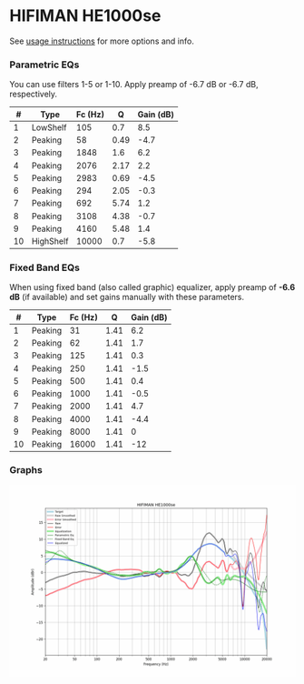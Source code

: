 # HIFIMAN HE1000se
See [usage instructions](https://github.com/jaakkopasanen/AutoEq#usage) for more options and info.

### Parametric EQs
You can use filters 1-5 or 1-10. Apply preamp of -6.7 dB or -6.7 dB, respectively.

|   # | Type      |   Fc (Hz) |    Q |   Gain (dB) |
|-----|-----------|-----------|------|-------------|
|   1 | LowShelf  |       105 | 0.7  |         8.5 |
|   2 | Peaking   |        58 | 0.49 |        -4.7 |
|   3 | Peaking   |      1848 | 1.6  |         6.2 |
|   4 | Peaking   |      2076 | 2.17 |         2.2 |
|   5 | Peaking   |      2983 | 0.69 |        -4.5 |
|   6 | Peaking   |       294 | 2.05 |        -0.3 |
|   7 | Peaking   |       692 | 5.74 |         1.2 |
|   8 | Peaking   |      3108 | 4.38 |        -0.7 |
|   9 | Peaking   |      4160 | 5.48 |         1.4 |
|  10 | HighShelf |     10000 | 0.7  |        -5.8 |

### Fixed Band EQs
When using fixed band (also called graphic) equalizer, apply preamp of **-6.6 dB** (if available) and set gains manually with these parameters.

|   # | Type    |   Fc (Hz) |    Q |   Gain (dB) |
|-----|---------|-----------|------|-------------|
|   1 | Peaking |        31 | 1.41 |         6.2 |
|   2 | Peaking |        62 | 1.41 |         1.7 |
|   3 | Peaking |       125 | 1.41 |         0.3 |
|   4 | Peaking |       250 | 1.41 |        -1.5 |
|   5 | Peaking |       500 | 1.41 |         0.4 |
|   6 | Peaking |      1000 | 1.41 |        -0.5 |
|   7 | Peaking |      2000 | 1.41 |         4.7 |
|   8 | Peaking |      4000 | 1.41 |        -4.4 |
|   9 | Peaking |      8000 | 1.41 |         0   |
|  10 | Peaking |     16000 | 1.41 |       -12   |

### Graphs
![](./HIFIMAN%20HE1000se.png)
